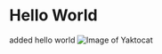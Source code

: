 # Hello World
added hello world
![Image of Yaktocat](https://octodex.github.com/images/yaktocat.png)
